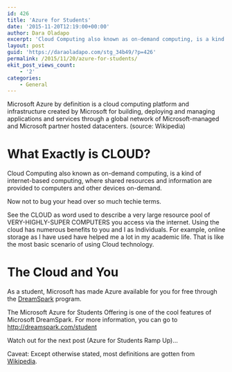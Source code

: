 ```yaml
---
id: 426
title: 'Azure for Students'
date: '2015-11-20T12:19:00+00:00'
author: Dara Oladapo
excerpt: 'Cloud Computing also known as on-demand computing, is a kind of internet-based computing, where shared resources and information are provided to computers and other devices on-demand.'
layout: post
guid: 'https://daraoladapo.com/stg_34b49/?p=426'
permalink: /2015/11/20/azure-for-students/
ekit_post_views_count:
    - '2'
categories:
    - General
---
```


Microsoft Azure by definition is a cloud computing platform and infrastructure created by Microsoft for building, deploying and managing applications and services through a global network of Microsoft-managed and Microsoft partner hosted datacenters. (source: Wikipedia)

# What Exactly is CLOUD?

Cloud Computing also known as on-demand computing, is a kind of internet-based computing, where shared resources and information are provided to computers and other devices on-demand.

Now not to bug your head over so much techie terms.

See the CLOUD as word used to describe a very large resource pool of VERY-HIGHLY-SUPER COMPUTERS you access via the internet. Using the cloud has numerous benefits to you and I as Individuals. For example, online storage as I have used have helped me a lot in my academic life. That is like the most basic scenario of using Cloud technology.

# The Cloud and You

As a student, Microsoft has made Azure available for you for free through the [DreamSpark](http://dreamspark.com) program.

The Microsoft Azure for Students Offering is one of the cool features of Microsoft DreamSpark. For more information, you can go to <http://dreamspark.com/student>

Watch out for the next post (Azure for Students Ramp Up)…

Caveat: Except otherwise stated, most definitions are gotten from [Wikipedia](http://wikipedia.org).
